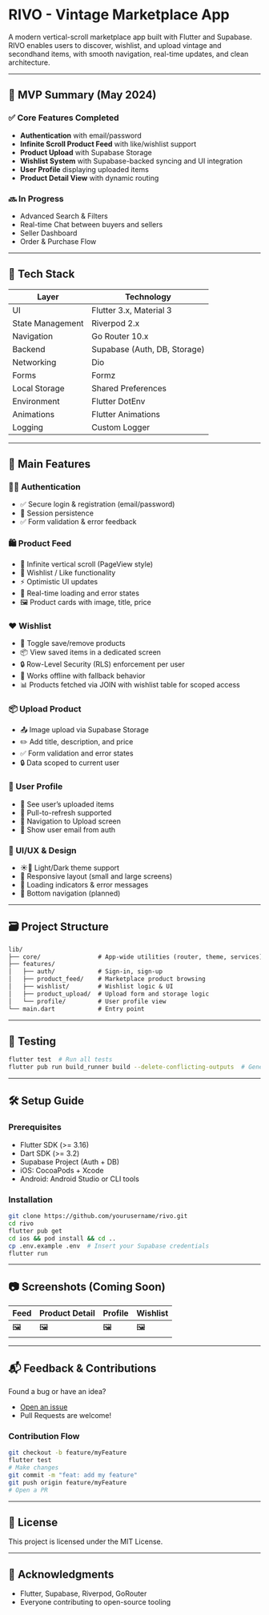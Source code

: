 # RIVO - Vintage Marketplace App

A modern vertical-scroll marketplace app built with Flutter and Supabase. RIVO enables users to discover, wishlist, and upload vintage and secondhand items, with smooth navigation, real-time updates, and clean architecture.

---

## 🚀 MVP Summary (May 2024)

### ✅ Core Features Completed

* **Authentication** with email/password
* **Infinite Scroll Product Feed** with like/wishlist support
* **Product Upload** with Supabase Storage
* **Wishlist System** with Supabase-backed syncing and UI integration
* **User Profile** displaying uploaded items
* **Product Detail View** with dynamic routing

### 🔜 In Progress

* Advanced Search & Filters
* Real-time Chat between buyers and sellers
* Seller Dashboard
* Order & Purchase Flow

---

## 🔧 Tech Stack

| Layer            | Technology                   |
| ---------------- | ---------------------------- |
| UI               | Flutter 3.x, Material 3      |
| State Management | Riverpod 2.x                 |
| Navigation       | Go Router 10.x               |
| Backend          | Supabase (Auth, DB, Storage) |
| Networking       | Dio                          |
| Forms            | Formz                        |
| Local Storage    | Shared Preferences           |
| Environment      | Flutter DotEnv               |
| Animations       | Flutter Animations           |
| Logging          | Custom Logger                |

---

## 📱 Main Features

### 🧑‍💻 Authentication

* ✅ Secure login & registration (email/password)
* 🔐 Session persistence
* ✅ Form validation & error feedback

### 🛍️ Product Feed

* 🎯 Infinite vertical scroll (PageView style)
* 💖 Wishlist / Like functionality
* ⚡ Optimistic UI updates
* 🔄 Real-time loading and error states
* 🖼️ Product cards with image, title, price

### ❤️ Wishlist

* 🔄 Toggle save/remove products
* 📦 View saved items in a dedicated screen
* 🔒 Row-Level Security (RLS) enforcement per user
* 📶 Works offline with fallback behavior
* 📊 Products fetched via JOIN with wishlist table for scoped access

### 📦 Upload Product

* 📤 Image upload via Supabase Storage
* ✏️ Add title, description, and price
* ✅ Form validation and error states
* 🔒 Data scoped to current user

### 👤 User Profile

* 🧾 See user’s uploaded items
* 🔁 Pull-to-refresh supported
* 🧭 Navigation to Upload screen
* 📧 Show user email from auth

### 🧩 UI/UX & Design

* ☀️🌙 Light/Dark theme support
* 📱 Responsive layout (small and large screens)
* 🚦 Loading indicators & error messages
* 🧭 Bottom navigation (planned)

---

## 🗃️ Project Structure

```txt
lib/
├── core/                # App-wide utilities (router, theme, services)
├── features/
│   ├── auth/            # Sign-in, sign-up
│   ├── product_feed/    # Marketplace product browsing
│   ├── wishlist/        # Wishlist logic & UI
│   ├── product_upload/  # Upload form and storage logic
│   └── profile/         # User profile view
└── main.dart            # Entry point
```

---

## 🧪 Testing

```bash
flutter test  # Run all tests
flutter pub run build_runner build --delete-conflicting-outputs  # Generate provider code
```

---

## 🛠 Setup Guide

### Prerequisites

* Flutter SDK (>= 3.16)
* Dart SDK (>= 3.2)
* Supabase Project (Auth + DB)
* iOS: CocoaPods + Xcode
* Android: Android Studio or CLI tools

### Installation

```bash
git clone https://github.com/yourusername/rivo.git
cd rivo
flutter pub get
cd ios && pod install && cd ..
cp .env.example .env  # Insert your Supabase credentials
flutter run
```

---

## 📷 Screenshots (Coming Soon)

| Feed | Product Detail | Profile | Wishlist |
| ---- | -------------- | ------- | -------- |
| 🖼️  | 🖼️            | 🖼️     | 🖼️      |

---

## 📬 Feedback & Contributions

Found a bug or have an idea?

* [Open an issue](https://github.com/yourusername/rivo/issues)
* Pull Requests are welcome!

### Contribution Flow

```bash
git checkout -b feature/myFeature
flutter test
# Make changes
git commit -m "feat: add my feature"
git push origin feature/myFeature
# Open a PR
```

---

## 📄 License

This project is licensed under the MIT License.

---

## 🙌 Acknowledgments

* Flutter, Supabase, Riverpod, GoRouter
* Everyone contributing to open-source tooling
